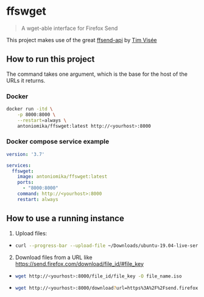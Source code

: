 # ffswget

> A wget-able interface for Firefox Send

This project makes use of the great [ffsend-api](https://gitlab.com/timvisee/ffsend-api) by [Tim Visée](https://timvisee.com/)

## How to run this project

The command takes one argument, which is the base for the host of the URLs it returns.

### Docker

```bash
docker run -itd \
    -p 8000:8000 \
    --restart=always \
    antoniomika/ffswget:latest http://<yourhost>:8000
```

### Docker compose service example

```yaml
version: '3.7'

services:
  ffswget:
    image: antoniomika/ffswget:latest
    ports:
      - "8000:8000"
    command: http://<yourhost>:8000
    restart: always
```

## How to use a running instance

1. Upload files:

  - ```bash
    curl --progress-bar --upload-file ~/Downloads/ubuntu-19.04-live-server-amd64.iso http://<yourhost>:8000
    ```

2. Download files from a URL like <https://send.firefox.com/download/file_id/#file_key>

  - ```bash
    wget http://<yourhost>:8000/file_id/file_key -O file_name.iso
    ```

  - ```bash
    wget http://<yourhost>:8000/download?url=https%3A%2F%2Fsend.firefox.com%2Fdownload%2Ffile_id%2F%23file_key -O file_name.iso
    ```
